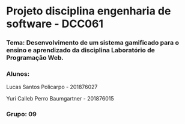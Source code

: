 # Projeto disciplina engenharia de software - DCC061

### **Tema:** Desenvolvimento de um sistema gamificado para o ensino e aprendizado da disciplina Laboratório de Programação Web.

### **Alunos:** 
<p>Lucas Santos Policarpo - 201876027</p> 
<p>Yuri Calleb Perro Baumgartner - 201876015</p> 

### **Grupo:** 09
